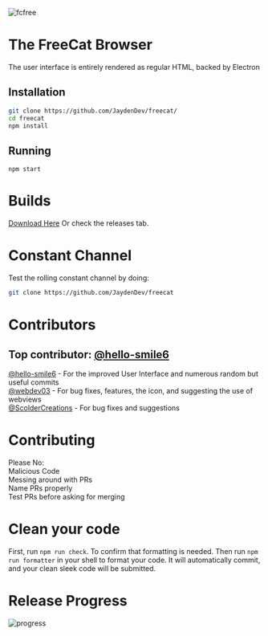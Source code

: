 ![fcfree](https://user-images.githubusercontent.com/92550746/145312105-e15e896c-adcc-42ee-86c5-131c6f078860.png)

# The FreeCat Browser

The user interface is entirely rendered as regular HTML, backed by Electron

## Installation

```bash
git clone https://github.com/JaydenDev/freecat/
cd freecat
npm install
```

## Running

`npm start`
# Builds

[Download Here](https://dl.jaydendev.repl.co/freecat)
Or check the releases tab.

# Constant Channel

Test the rolling constant channel by doing:

```bash
git clone https://github.com/JaydenDev/freecat
```

# Contributors

## Top contributor: <a href="https://github.com/hello-smile6">@hello-smile6</a>

<a href="https://github.com/hello-smile6">@hello-smile6</a> - For the improved User Interface and numerous random but useful commits \
<a href="https://github.com/webdev03">@webdev03</a> - For bug fixes, features, the icon, and suggesting the use of webviews \
<a href="https://github.com/ScolderCreations">@ScolderCreations</a> - For bug fixes<!-- This is kinda ironic, considering how many bugs they added --> and suggestions

# Contributing

Please No: \
Malicious Code \
Messing around with PRs \
Name PRs properly \
Test PRs before asking for merging

# Clean your code

First, run `npm run check`. To confirm that formatting is needed. Then run `npm run formatter` in your shell to format your code. It will automatically commit, and your clean sleek code will be submitted.

# Release Progress

![progress](https://progress-bar.dev/44/?scale=2000?title=1.1)
